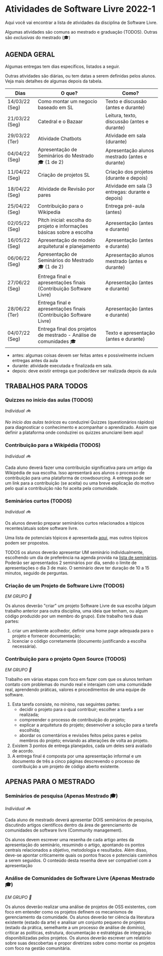 # Atividades de Software Livre 2022-1

Aqui você vai encontrar a lista de atividades da disciplina de Software Livre.

Algumas atividades são comuns ao mestrado e graduação (TODOS). Outras são _exclusivas_ do mestrado (🎓)
## AGENDA GERAL

Algumas entregas tem dias específicos, listados a seguir.

Outras atividades são diárias, ou tem datas a serem definidas pelos alunos. Veja mais detalhes de algumas depois da tabela.

Dias            | O que?                                                                            | Como?
----------------|-----------------------------------------------------------------------------------|--------------------
 14/03/22 (Seg) | Como montar um negocio baseado em SL                                              | Texto e discussão  (antes e durante)
 21/03/22 (Seg) | Catedral e o Bazaar                                                               | Leitura, texto, discussão (antes e durante)
 29/03/22 (Ter) | Atividade Chatbots                                                                | Atividade em sala (durante)
 04/04/22 (Seg) | Apresentação de Seminários do Mestrado 🎓 (1 de 2)                                | Apresentação alunos mestrado (antes e durante)
 11/04/22 (Seg) | Criação de projetos SL                                                            | Criação dos projetos (durante e depois)
 18/04/22 (Seg) | Atividade de Revisão por pares                                                    | Atividade em sala (3 entregas: durante e depois)
 25/04/22 (Seg) | Contribuição para o Wikipedia                                                     | Entrega pré-aula (antes)
 02/05/22 (Seg) | Pitch inicial: escolha do projeto e informações básicas sobre a escolha           | Apresentação (antes e durante)
 16/05/22 (Seg) | Apresentação de modelo arquitetural e planejamento                                | Apresentação (antes e durante)
 06/06/22 (Seg) | Apresentação de Seminários do Mestrado 🎓 (1 de 2)                                | Apresentação alunos mestrado (antes e durante)
 27/06/22 (Seg) | Entrega final e apresentações finais (Contribuição Software Livre)                | Apresentação (antes e durante)
 28/06/22 (Ter) | Entrega final e apresentações finais (Contribuição Software Livre)                | Apresentação (antes e durante)
 04/07/22 (Seg) | Entrega final dos projetos de mestrado - Análise de comunidades  🎓               | Texto e apresentação (antes e durante)


* antes: algumas coisas devem ser feitas antes e possivelmente incluem entregas antes da aula
* durante: atividade executada e finalizada em sala.
* depois: deve existir entrega que pode/deve ser realizada depois da aula

## TRABALHOS PARA TODOS

### Quizzes no início das aulas (TODOS) 
_Individual 🚲_ 

_No início das aulas teóricas_ eu conduzirei Quizzes (questionários rápidos) para diagnosticar o conhecimento e acompanhar o aprendizado.
Assim que definir a plataforma onde conduzirei os quizzes anunciarei bem aqui!


### Contribuição para a Wikipédia (TODOS)
_Individual 🚲_ 

Cada aluno deverá fazer uma contribuição significativa para um artigo da Wikipédia de sua escolha. Isso apresentará aos alunos o processo de contribuição para uma plataforma de crowdsourcing. A entrega pode ser um link para a contribuição (se aceita) ou uma breve explicação do motivo pelo qual a contribuição não foi aceita pela comunidade.

### Seminários curtos (TODOS)
_Individual 🚲_ 

Os alunos deverão preparar seminários curtos relacionados a tópicos recentes/atuais sobre software livre. 

Uma lista de potenciais tópicos é apresentada [aqui](seminarios.md), mas outros tópicos podem ser propostos.

TODOS os alunos deverão apresentar UM seminário individualmente, escolhendo um dia de preferência na agenda provida na [lista de seminários](seminarios.md). Poderão ser apresentados 2 seminários por dia, sendo o limite de apresentações o dia 3 de maio.
O seminário deve ter duração de 10 a 15 minutos, seguido de perguntas. 

### Criação de um Projeto de Software Livre (TODOS)
_EM GRUPO 🚌_	

Os alunos deverão "criar" um projeto Software Livre de sua escolha (algum trabalho anterior para outra disciplina, uma ideia que tenham, ou algum código produzido por um membro do grupo). Este trabalho terá duas partes:
1. criar um ambiente acolhedor, definir uma home page adequada para o projeto e fornecer documentação;
1. licenciar o código corretamente (documento justificando a escolha necessária).

### Contribuição para o projeto Open Source (TODOS) 
_EM GRUPO 🚌_	

Trabalho em várias etapas com foco em fazer com que os alunos tenham contato com problemas do mundo real e interajam com uma comunidade real, aprendendo práticas, valores e procedimentos de uma equipe de software. 
1. Esta tarefa consiste, no mínimo, nas seguintes partes: 
     - decidir o projeto para o qual contribuir; escolher a tarefa a ser realizada; 
     - compreender o processo de contribuição do projeto; 
     - explicar a arquitetura do projeto; desenvolver a solução para a tarefa escolhida; 
     - abordar os comentários e revisões feitos pelos pares e pelos membros do projeto; enviando as alterações de volta ao projeto.
1. Existem 3 pontos de entrega planejados, cada um deles será avaliado de acordo.
1. A entrega final é composta por uma apresentação informal e um documento de três a cinco páginas descrevendo o processo de contribuição a um projeto de código aberto existente.

## APENAS PARA O MESTRADO

### Seminários de pesquisa (Apenas Mestrado 🎓)
_Individual 🚲_ 

Cada aluno de mestrado deverá apresentar DOIS seminários de pesquisa, discutindo artigos científicos dentro da área de gerenciamento de comunidades de software livre (Community management).

Os alunos devem escrever uma resenha de cada artigo antes da apresentação do seminário, resumindo o artigo, apontando os pontos centrais relacionados a objetivo, metodologia e resultados. Além disso, deve-se apontar criticamente quais os pontos fracos e potenciais caminhos a serem seguidos. O conteúdo desta resenha deve ser compatível com a apresentação

### Análise de Comunidades de Software Livre (Apenas Mestrado 🎓)
_EM GRUPO 🚌_	

Os alunos deverão realizar uma análise de projetos de OSS existentes, com foco em entender como os projetos definem os mecanismos de gerenciamento da comunidade. Os alunos deverão ter ciência da literatura existente (estado da arte) e analisar um conjunto pequeno de projetos (estado da prática, semelhante a um processo de análise de domínio), criticar as políticas, estrutura, documentação e estratégias de integração disponibilizadas pelos projetos. Os alunos deverão escrever um relatório sobre suas descobertas e propor diretrizes sobre como montar os projetos com foco na gestão comunitária.

